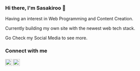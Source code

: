 ### Hi there, I'm Sasakiroo 👋

Having an interest in Web Programming and Content Creation.

Currently building my own site with the newest web tech stack.

Go Check my Social Media to see more.

### Connect with me

[<img align="left" alt="sasakiroo | Youtube" width="22px" src="https://cdn.jsdelivr.net/npm/simple-icons@v3/icons/youtube.svg" />][youtube]
[<img align="left" alt="sasakiroo | Tiktok" width="22px" src="https://cdn.jsdelivr.net/npm/simple-icons@v3/icons/tiktok.svg" />][tiktok]


[youtube]: https://www.youtube.com/channel/UCze-cYXPTvZtiKSaJ0BR5Yg
[tiktok]: tiktok.com/@boringcodes
